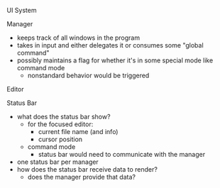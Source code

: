 UI System

Manager

-   keeps track of all windows in the program
-   takes in input and either delegates it or consumes some "global command"
-   possibly maintains a flag for whether it's in some special mode like command mode
    -   nonstandard behavior would be triggered

Editor

Status Bar

-   what does the status bar show?
    -   for the focused editor:
        -   current file name (and info)
        -   cursor position
    -   command mode
        -   status bar would need to communicate with the manager
-   one status bar per manager
-   how does the status bar receive data to render?
    -   does the manager provide that data?
